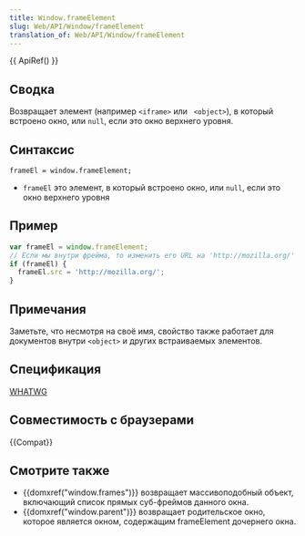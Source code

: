 ```yaml
---
title: Window.frameElement
slug: Web/API/Window/frameElement
translation_of: Web/API/Window/frameElement
---
```

{{ ApiRef() }}

## Сводка

Возвращает элемент (например `<iframe>` или ` <object>`), в который встроено окно, или `null`, если это окно верхнего уровня.

## Синтаксис

```
frameEl = window.frameElement;
```

- `frameEl` это элемент, в который встроено окно, или `null`, если это окно верхнего уровня

## Пример

```js
var frameEl = window.frameElement;
// Если мы внутри фрейма, то изменить его URL на 'http://mozilla.org/'
if (frameEl) {
  frameEl.src = 'http://mozilla.org/';
}
```

## Примечания

Заметьте, что несмотря на своё имя, свойство также работает для документов внутри `<object>` и других встраиваемых элементов.

## Спецификация

[WHATWG](http://www.whatwg.org/specs/web-apps/current-work/#dom-frameelement)

## Совместимость с браузерами

{{Compat}}

## Смотрите также

- {{domxref("window.frames")}} возвращает массивоподобный объект, включающий список прямых суб-фреймов данного окна.
- {{domxref("window.parent")}} возвращает родительское окно, которое является окном, содержащим frameElement дочернего окна.
